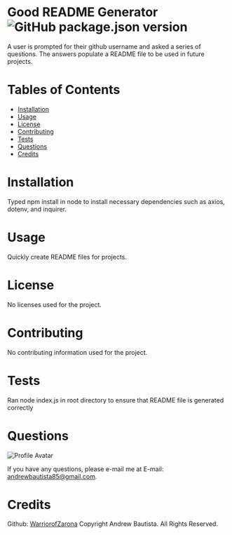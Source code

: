 
# Good README Generator ![GitHub package.json version](https://img.shields.io/github/package-json/v/WarriorofZarona/Good-README-Generator)
A user is prompted for their github username and asked a series of questions. The answers populate a README file to be used in future projects.

# Tables of Contents
* [Installation](#installation)
* [Usage](#usage)
* [License](#license)
* [Contributing](#contributing)
* [Tests](#tests)
* [Questions](#questions)
* [Credits](#credits)

# Installation
Typed npm install in node to install necessary dependencies such as axios, dotenv, and inquirer.

# Usage
Quickly create README files for projects.

# License
No licenses used for the project.



# Contributing
No contributing information used for the project.

# Tests
Ran node index.js in root directory to ensure that README file is generated correctly

# Questions
![Profile Avatar](https://avatars0.githubusercontent.com/u/56315576?v=4)

If you have any questions, please e-mail me at E-mail: andrewbautista85@gmail.com.


# Credits

Github: [WarriorofZarona](https://api.github.com/users/WarriorofZarona)
Copyright Andrew Bautista. All Rights Reserved.



